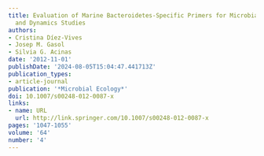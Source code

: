```yaml
---
title: Evaluation of Marine Bacteroidetes-Specific Primers for Microbial Diversity
  and Dynamics Studies
authors:
- Cristina Díez-Vives
- Josep M. Gasol
- Silvia G. Acinas
date: '2012-11-01'
publishDate: '2024-08-05T15:04:47.441713Z'
publication_types:
- article-journal
publication: '*Microbial Ecology*'
doi: 10.1007/s00248-012-0087-x
links:
- name: URL
  url: http://link.springer.com/10.1007/s00248-012-0087-x
pages: '1047-1055'
volume: '64'
number: '4'
---
```

